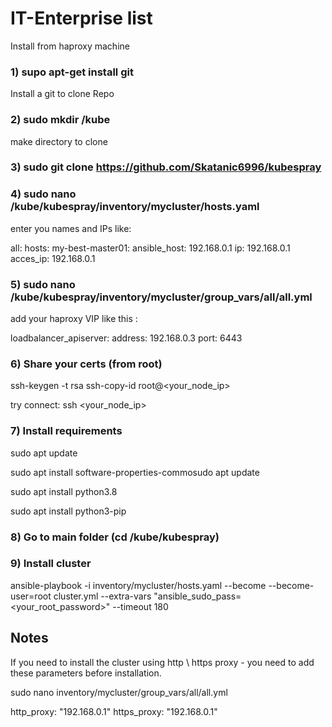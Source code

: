 # IT-Enterprise list
Install from haproxy machine

### 1) supo apt-get install git 
  Install a git to clone Repo

### 2) sudo mkdir /kube
  make directory to clone

### 3) sudo git clone https://github.com/Skatanic6996/kubespray

### 4) sudo nano /kube/kubespray/inventory/mycluster/hosts.yaml
  enter you names and IPs
  like:

all:
  hosts:
    my-best-master01:
      ansible_host: 192.168.0.1
      ip: 192.168.0.1
      acces_ip: 192.168.0.1

### 5) sudo nano /kube/kubespray/inventory/mycluster/group_vars/all/all.yml
  add your haproxy VIP like this :

loadbalancer_apiserver:
  address: 192.168.0.3
  port: 6443

### 6) Share your certs (from root)
ssh-keygen -t rsa
ssh-copy-id root@<your_node_ip>

try connect: ssh <your_node_ip>

### 7) Install requirements

sudo apt update 

sudo apt install software-properties-commosudo apt update 

sudo apt install python3.8 

sudo apt install python3-pip 

### 8) Go to main folder (cd /kube/kubespray)

### 9) Install cluster

ansible-playbook -i inventory/mycluster/hosts.yaml  --become --become-user=root cluster.yml --extra-vars "ansible_sudo_pass=<your_root_password>" --timeout 180




## Notes

If you need to install the cluster using http \ https proxy - you need to add these parameters before installation.

sudo nano inventory/mycluster/group_vars/all/all.yml

http_proxy: "192.168.0.1"
https_proxy: "192.168.0.1"